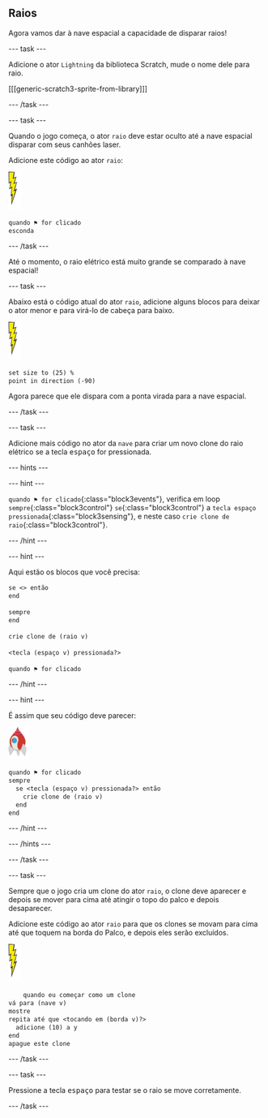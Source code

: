 ## Raios

Agora vamos dar à nave espacial a capacidade de disparar raios!

--- task ---

Adicione o ator `Lightning` da biblioteca Scratch, mude o nome dele para raio.

[[[generic-scratch3-sprite-from-library]]]

--- /task ---

--- task ---

Quando o jogo começa, o ator `raio` deve estar oculto até a nave espacial disparar com seus canhões laser.

Adicione este código ao ator `raio`:

![ator raio](images/lightning-sprite.png)

```blocks3
quando ⚑ for clicado
esconda
```

--- /task ---

Até o momento, o raio elétrico está muito grande se comparado à nave espacial!

--- task ---

Abaixo está o código atual do ator `raio`, adicione alguns blocos para deixar o ator menor e para virá-lo de cabeça para baixo.

![ator raio](images/lightning-sprite.png)

```blocks3
set size to (25) %
point in direction (-90)
```

Agora parece que ele dispara com a ponta virada para a nave espacial.

--- /task ---

--- task ---

Adicione mais código no ator da `nave` para criar um novo clone do raio elétrico se a tecla <kbd>espaço</kbd> for pressionada.

--- hints ---


--- hint ---

`quando ⚑ for clicado`{:class="block3events"}, verifica em loop `sempre`{:class="block3control"} `se`{:class="block3control"} a `tecla espaço pressionada`{:class="block3sensing"}, e neste caso `crie clone de raio`{:class="block3control"}.

--- /hint ---

--- hint ---

Aqui estão os blocos que você precisa:

```blocks3
se <> então
end

sempre
end

crie clone de (raio v)

<tecla (espaço v) pressionada?>

quando ⚑ for clicado
```

--- /hint ---

--- hint ---

É assim que seu código deve parecer:

![ator foguete](images/rocket-sprite.png)

```blocks3
quando ⚑ for clicado
sempre 
  se <tecla (espaço v) pressionada?> então 
    crie clone de (raio v)
  end
end
```

--- /hint ---

--- /hints ---

--- /task ---

--- task ---

Sempre que o jogo cria um clone do ator `raio`, o clone deve aparecer e depois se mover para cima até atingir o topo do palco e depois desaparecer.

Adicione este código ao ator `raio` para que os clones se movam para cima até que toquem na borda do Palco, e depois eles serão excluídos.

![ator raio](images/lightning-sprite.png)

```blocks3
    quando eu começar como um clone
vá para (nave v)
mostre
repita até que <tocando em (borda v)?> 
  adicione (10) a y
end
apague este clone
```

--- /task ---

--- task ---

Pressione a tecla <kbd>espaço</kbd> para testar se o raio se move corretamente.

--- /task ---